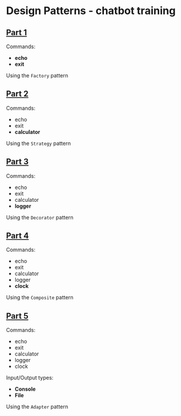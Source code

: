 # Design Patterns - chatbot training

## [Part 1](./part-1/)

Commands:
- **echo**
- **exit**

Using the `Factory` pattern

## [Part 2](./part-2/)

Commands:
- echo
- exit
- **calculator**

Using the `Strategy` pattern

## [Part 3](./part-3)

Commands:
- echo
- exit
- calculator
- **logger**

Using the `Decorator` pattern


## [Part 4](/part-4/)

Commands:
- echo
- exit
- calculator
- logger
- **clock**

Using the `Composite` pattern

## [Part 5](/part-5/)

Commands:
- echo
- exit
- calculator
- logger
- clock

Input/Output types:
- **Console**
- **File**

Using the `Adapter` pattern
